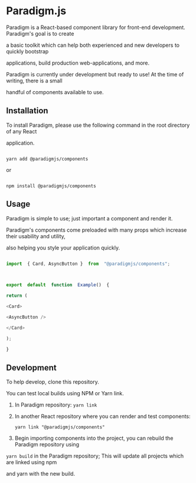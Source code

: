 
# Paradigm.js

  

Paradigm is a React-based component library for front-end development. Paradigm's goal is to create

a basic toolkit which can help both experienced and new developers to quickly bootstrap

applications, build production web-applications, and more.

  

Paradigm is currently under development but ready to use! At the time of writing, there is a small

handful of components available to use.

  

## Installation

  

To install Paradigm, please use the following command in the root directory of any React

application.

  

```

yarn add @paradigmjs/components

```

  

or

  

```

npm install @paradigmjs/components

```

  

## Usage

  

Paradigm is simple to use; just important a component and render it.

  

Paradigm's components come preloaded with many props which increase their usability and utility,

also helping you style your application quickly.

  

```ts

import  { Card, AsyncButton }  from  "@paradigmjs/components";

  

export  default  function  Example()  {

return (

<Card>

<AsyncButton />

</Card>

);

}

```

  

## Development

  

To help develop, clone this repository.

  

You can test local builds using NPM or Yarn link.

  

1. In Paradigm repository: `yarn link`

  

2. In another React repository where you can render and test components:

   ```
   yarn link "@paradigmjs/components"
   ```

3. Begin importing components into the project, you can rebuild the Paradigm repository using

`yarn build` in the Paradigm repository; This will update all projects which are linked using npm

and yarn with the new build.